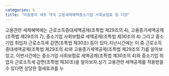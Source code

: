 ```yaml
---
categories: h
title: "이웅중의 세무 약국 고용세제혜택중소기업 사회보험료 등 다양"
---
```

고용관련 세제혜택에는 근로소득증대세액공제(조특법 제29조의 4), 고용증가세액공제(조특법 제29조의 7), 중소기업 사회보험료 세액공제(조특법 제30조의 4) 그리고 중소기업 취업자 근로소득세 감면(조특법 제30조) 등이 있다.지난시간에는 이 중 근로소득증대세액공제(조특법 제29조의 4)와 고용증가세액공제(조특법 제29조의 7)를 알아보았고, 이번시간에는 중소기업 사회보험료 세액공제(조특법 제30조의 4)와 중소기업 취업자 근로소득세 감면(조특법 제30조)을 알아보자.상기 고용관련 세액공제를 적용받을 수 있다면 상당한 절세효과를 누